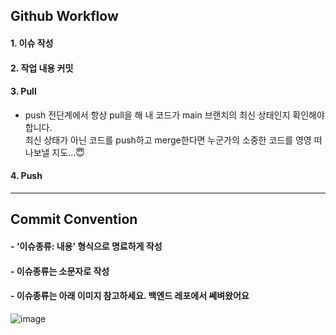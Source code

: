 ## Github Workflow
#### 1. 이슈 작성
#### 2. 작업 내용 커밋
#### 3. Pull
- push 전단계에서 항상 pull을 해 내 코드가 main 브랜치의 최신 상태인지 확인해야 합니다.   
최신 상태가 아닌 코드를 push하고 merge한다면 누군가의 소중한 코드를 영영 떠나보낼 지도...:innocent:
#### 4. Push   

---

## Commit Convention
#### - ‘이슈종류: 내용’ 형식으로 명료하게 작성
#### - 이슈종류는 소문자로 작성
#### - 이슈종류는 아래 이미지 참고하세요. 백엔드 레포에서 쎄벼왔어요
![image](https://user-images.githubusercontent.com/56381189/215317277-ccd22c84-8223-486e-849a-d156211d542d.png)
